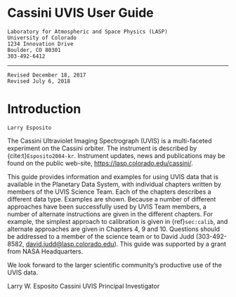 # Cassini UVIS User Guide

    Laboratory for Atmospheric and Space Physics (LASP)
    University of Colorado
    1234 Innovation Drive
    Boulder, CO 80301
    303-492-6412
---
    Revised December 18, 2017
    Revised July 6, 2018

# Introduction

```
Larry Esposito
```

The Cassini Ultraviolet Imaging Spectrograph (UVIS) is a multi-faceted experiment on the
Cassini orbiter. The instrument is described by {cite:t}`Esposito2004-kr`.
Instrument updates, news and publications may be found on the public web-site, https://lasp.colorado.edu/cassini/.

This guide provides information and examples for using UVIS data that is available in the
Planetary Data System, with individual chapters written by members of the UVIS Science Team.
Each of the chapters describes a different data type.
Examples are shown. 
Because a number of different approaches have been successfully used by UVIS Team members, a number of alternate instructions are given in the different chapters. 
For example, the simplest approach to calibration is given in {ref}`sec:calib`, and alternate approaches are given in Chapters 4, 9 and 10. 
Questions should be addressed to a member of the science team or to David Judd (303-492-8582,
david.judd@lasp.colorado.edu). 
This guide was supported by a grant from NASA Headquarters.

We look forward to the larger scientific community’s productive use of the UVIS data.

Larry W. Esposito
Cassini UVIS Principal Investigator
